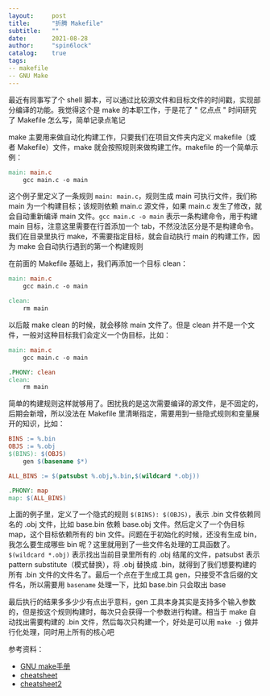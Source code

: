 ```yaml
---
layout:     post
title:      "折腾 Makefile"
subtitle:   ""
date:       2021-08-28
author:     "spin6lock"
catalog:    true
tags:
-- makefile
-- GNU Make
---
```


最近有同事写了个 shell 脚本，可以通过比较源文件和目标文件的时间戳，实现部分编译的功能。我觉得这个是 make 的本职工作，于是花了 " 亿点点 " 时间研究了 Makefile 怎么写，简单记录点笔记

make 主要用来做自动化构建工作，只要我们在项目文件夹内定义 makefile（或者 Makefile）文件，make 就会按照规则来做构建工作。makefile 的一个简单示例：

```Makefile
main: main.c
    gcc main.c -o main
```

这个例子里定义了一条规则 `main: main.c`，规则生成 main 可执行文件，我们称 main 为一个构建目标；该规则依赖 main.c 源文件，如果 main.c 发生了修改，就会自动重新编译 main 文件。`gcc main.c -o main` 表示一条构建命令，用于构建 main 目标，注意这里需要在行首添加一个 tab，不然没法区分是不是构建命令。我们在目录里执行 make，不需要指定目标，就会自动执行 main 的构建工作，因为 make 会自动执行遇到的第一个构建规则

在前面的 Makefile 基础上，我们再添加一个目标 clean：

```Makefile
main: main.c
    gcc main.c -o main

clean:
    rm main
```

以后敲 make clean 的时候，就会移除 main 文件了。但是 clean 并不是一个文件，一般对这种目标我们会定义一个伪目标，比如：

```Makefile
main: main.c
    gcc main.c -o main

.PHONY: clean
clean:
    rm main
```

简单的构建规则这样就够用了。困扰我的是这次需要编译的源文件，是不固定的，后期会新增，所以没法在 Makefile 里清晰指定，需要用到一些隐式规则和变量展开的知识，比如：

```Makefile
BINS := %.bin
OBJS := %.obj
$(BINS): $(OBJS)
    gen $(basename $*)

ALL_BINS := $(patsubst %.obj,%.bin,$(wildcard *.obj))

.PHONY: map
map: $(ALL_BINS)
```

上面的例子里，定义了一个隐式的规则 `$(BINS): $(OBJS)`，表示 .bin 文件依赖同名的 .obj 文件，比如 base.bin 依赖 base.obj 文件。然后定义了一个伪目标 map，这个目标依赖所有的 bin 文件。问题在于初始化的时候，还没有生成 bin，我怎么要生成哪些 bin 呢？这里就用到了一些文件名处理的工具函数了。`$(wildcard *.obj)` 表示找出当前目录里所有的 .obj 结尾的文件，patsubst 表示 pattern substitute（模式替换），将 .obj 替换成 .bin，就得到了我们想要构建的所有 .bin 文件的文件名了。最后一个点在于生成工具 gen，只接受不含后缀的文件名，所以需要用 `basename` 处理一下，比如 base.bin 只会取出 base

最后执行的结果多多少少有点出乎意料，gen 工具本身其实是支持多个输入参数的，但是按这个规则构建时，每次只会获得一个参数进行构建。相当于 make 自动找出需要构建的 .bin 文件，然后每次只构建一个，好处是可以用 `make -j` 做并行化处理，同时用上所有的核心吧

参考资料：
* [GNU make手册](https://www.gnu.org/software/make/manual/html_node/index.html)
* [cheatsheet](http://eduardolezcano.com/wp-content/uploads/2016/06/make_cheatsheet.pdf)
* [cheatsheet2](https://devhints.io/makefile)
